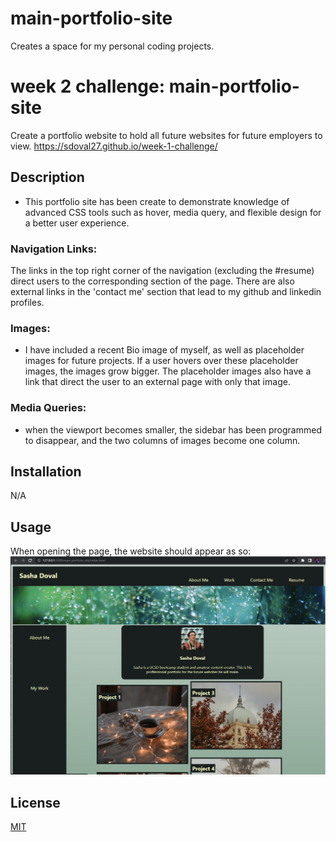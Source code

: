 # main-portfolio-site
Creates a space for my personal coding projects.
# week 2 challenge: main-portfolio-site
Create a portfolio website to hold all future websites for future employers to view.
https://sdoval27.github.io/week-1-challenge/

## Description

- This portfolio site has been create to demonstrate knowledge of advanced CSS tools such as hover, media query, and flexible design for a better user experience.

### Navigation Links:
The links in the top right corner of the navigation (excluding the #resume) direct users to the corresponding section of the page. There are also external links in the 'contact me' section that lead to my github and linkedin profiles.

### Images:
- I have included a recent Bio image of myself, as well as placeholder images for future projects. If a user hovers over these placeholder images, the images grow bigger. The placeholder images also have a link that direct the user to an external page with only that image.

### Media Queries:
- when the viewport becomes smaller, the sidebar has been programmed to disappear, and the two columns of images become one column.

## Installation

N/A
 
## Usage
When opening the page, the website should appear as so:
![portfolio screenshot](assets/images/portfolio%20website%20screenshot.png)
 
## License
 
[MIT](https://choosealicense.com/licenses/mit/)

[def]: title-element.png
